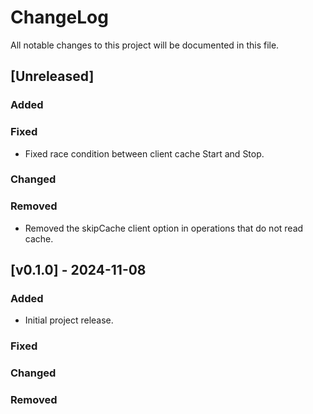 # ChangeLog

All notable changes to this project will be documented in this file.

## \[Unreleased\]

### Added

### Fixed

- Fixed race condition between client cache Start and Stop.

### Changed

### Removed

- Removed the skipCache client option in operations that do not read cache.

## \[v0.1.0\] - 2024-11-08

### Added

- Initial project release.

### Fixed

### Changed

### Removed
